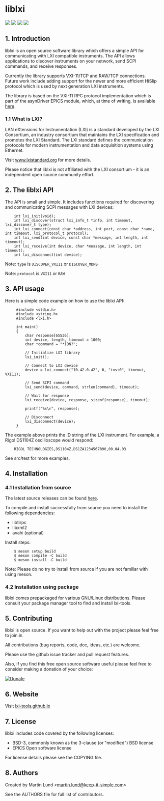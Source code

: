 # liblxi

[![](https://img.shields.io/circleci/build/gh/lxi-tools/liblxi?token=c8d446df155ca86d6003ff9a7ae809da6efda017)](https://circleci.com/gh/lxi-tools/liblxi/tree/master)
[![](https://img.shields.io/github/v/release/lxi-tools/liblxi?sort=semver)](https://github.com/lxi-tools/liblxi/releases)
[![](https://img.shields.io/repology/repositories/liblxi)](https://repology.org/project/liblxi/versions)
[![](https://img.shields.io/tokei/lines/github/lxi-tools/liblxi)](https://github.com/lxi-tools/liblxi)


## 1. Introduction

liblxi is an open source software library which offers a simple API for
communicating with LXI compatible instruments. The API allows applications to
discover instruments on your network, send SCPI commands, and receive
responses.

Currently the library supports VXI-11/TCP and RAW/TCP connections. Future work
include adding support for the newer and more efficient HiSlip protocol which
is used by next generation LXI instruments.

The library is based on the VXI-11 RPC protocol implementation which is part of
the asynDriver EPICS module, which, at time of writing, is available [here](http://www.aps.anl.gov/epics/modules/soft/asyn/index.html).

### 1.1 What is LXI?

LAN eXtensions for Instrumentation (LXI) is a standard developed by the LXI
Consortium, an industry consortium that maintains the LXI specification and
promotes the LXI Standard. The LXI standard defines the communication protocols
for modern instrumentation and data acquisition systems using Ethernet.

Visit www.lxistandard.org for more details.

Please notice that liblxi is not affiliated with the LXI consortium - it is
an independent open source community effort.


## 2. The liblxi API

The API is small and simple. It includes functions required for discovering and
communicating SCPI messages with LXI devices:
```
    int lxi_init(void);
    int lxi_discover(struct lxi_info_t *info, int timeout, lxi_discover_t type);
    int lxi_connect(const char *address, int port, const char *name, int timeout, lxi_protocol_t protocol);
    int lxi_send(int device, const char *message, int length, int timeout);
    int lxi_receive(int device, char *message, int length, int timeout);
    int lxi_disconnect(int device);
```
Note: `type` is `DISCOVER_VXI11` or `DISCOVER_MDNS`

Note: `protocol` is `VXI11` or `RAW`


## 3. API usage

Here is a simple code example on how to use the liblxi API:

```
     #include <stdio.h>
     #include <string.h>
     #include <lxi.h>

     int main()
     {
         char response[65536];
         int device, length, timeout = 1000;
         char *command = "*IDN?";

         // Initialize LXI library
         lxi_init();

         // Connect to LXI device
         device = lxi_connect("10.42.0.42", 0, "inst0", timeout, VXI11);

         // Send SCPI command
         lxi_send(device, command, strlen(command), timeout);

         // Wait for response
         lxi_receive(device, response, sizeof(response), timeout);

         printf("%s\n", response);

         // Disconnect
         lxi_disconnect(device);
     }
```
The example above prints the ID string of the LXI instrument. For example, a
Rigol DS1104Z oscilloscope would respond:
```    
    RIGOL TECHNOLOGIES,DS1104Z,DS1ZA1234567890,00.04.03
```

See src/test for more examples.


## 4. Installation

### 4.1 Installation from source

The latest source releases can be found [here](https://github.com/lxi-tools/liblxi/releases).

To compile and install successfully from source you need to install the
following dependencies:

 * libtirpc
 * libxml2
 * avahi    (optional)

Install steps:
```
    $ meson setup build
    $ meson compile -C build
    $ meson install -C build
```
Note: Please do no try to install from source if you are not familiar with
using meson.


### 4.2 Installation using package

liblxi comes prepackaged for various GNU/Linux distributions. Please consult
your package manager tool to find and install lxi-tools.


## 5. Contributing

liblxi is open source. If you want to help out with the project please feel
free to join in.

All contributions (bug reports, code, doc, ideas, etc.) are welcome.

Please use the github issue tracker and pull request features.


Also, if you find this free open source software useful please feel free to
consider making a donation of your choice:

[![Donate](https://raw.githubusercontent.com/lxi-tools/lxi-tools/master/images/Paypal.png)](https://www.paypal.me/lundmar)


## 6. Website

Visit [lxi-tools.github.io](https://lxi-tools.github.io)


## 7. License

liblxi includes code covered by the following licenses:

 * BSD-3, commonly known as the 3-clause (or "modified") BSD license
 * EPICS Open software license

For license details please see the COPYING file.


## 8. Authors

Created by Martin Lund \<martin.lund@keep-it-simple.com>

See the AUTHORS file for full list of contributors.
